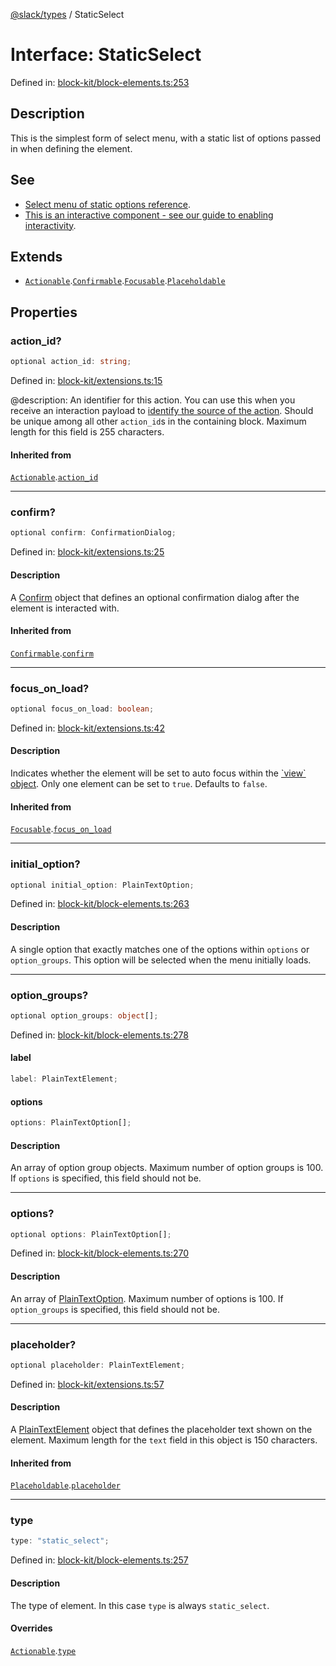 [@slack/types](../index.md) / StaticSelect

# Interface: StaticSelect

Defined in: [block-kit/block-elements.ts:253](https://github.com/slackapi/node-slack-sdk/blob/main/packages/types/src/block-kit/block-elements.ts#L253)

## Description

This is the simplest form of select menu, with a static list of options passed in when defining the
element.

## See

 - [Select menu of static options reference](https://docs.slack.dev/reference/block-kit/block-elements/select-menu-element#static_select).
 - [This is an interactive component - see our guide to enabling interactivity](https://docs.slack.dev/interactivity/handling-user-interaction).

## Extends

- [`Actionable`](Actionable.md).[`Confirmable`](Confirmable.md).[`Focusable`](Focusable.md).[`Placeholdable`](Placeholdable.md)

## Properties

### action\_id?

```ts
optional action_id: string;
```

Defined in: [block-kit/extensions.ts:15](https://github.com/slackapi/node-slack-sdk/blob/main/packages/types/src/block-kit/extensions.ts#L15)

@description: An identifier for this action. You can use this when you receive an interaction payload to
[identify the source of the action](https://docs.slack.dev/interactivity/handling-user-interaction#payloads). Should be unique
among all other `action_id`s in the containing block. Maximum length for this field is 255 characters.

#### Inherited from

[`Actionable`](Actionable.md).[`action_id`](Actionable.md#action_id)

***

### confirm?

```ts
optional confirm: ConfirmationDialog;
```

Defined in: [block-kit/extensions.ts:25](https://github.com/slackapi/node-slack-sdk/blob/main/packages/types/src/block-kit/extensions.ts#L25)

#### Description

A [Confirm](Confirm.md) object that defines an optional confirmation dialog after the element is interacted
with.

#### Inherited from

[`Confirmable`](Confirmable.md).[`confirm`](Confirmable.md#confirm)

***

### focus\_on\_load?

```ts
optional focus_on_load: boolean;
```

Defined in: [block-kit/extensions.ts:42](https://github.com/slackapi/node-slack-sdk/blob/main/packages/types/src/block-kit/extensions.ts#L42)

#### Description

Indicates whether the element will be set to auto focus within the
[\`view\` object](https://docs.slack.dev/surfaces/modals). Only one element can be set to `true`.
Defaults to `false`.

#### Inherited from

[`Focusable`](Focusable.md).[`focus_on_load`](Focusable.md#focus_on_load)

***

### initial\_option?

```ts
optional initial_option: PlainTextOption;
```

Defined in: [block-kit/block-elements.ts:263](https://github.com/slackapi/node-slack-sdk/blob/main/packages/types/src/block-kit/block-elements.ts#L263)

#### Description

A single option that exactly matches one of the options within `options` or `option_groups`.
This option will be selected when the menu initially loads.

***

### option\_groups?

```ts
optional option_groups: object[];
```

Defined in: [block-kit/block-elements.ts:278](https://github.com/slackapi/node-slack-sdk/blob/main/packages/types/src/block-kit/block-elements.ts#L278)

#### label

```ts
label: PlainTextElement;
```

#### options

```ts
options: PlainTextOption[];
```

#### Description

An array of option group objects. Maximum number of option groups is 100. If `options` is specified,
this field should not be.

***

### options?

```ts
optional options: PlainTextOption[];
```

Defined in: [block-kit/block-elements.ts:270](https://github.com/slackapi/node-slack-sdk/blob/main/packages/types/src/block-kit/block-elements.ts#L270)

#### Description

An array of [PlainTextOption](PlainTextOption.md). Maximum number of options is 100. If `option_groups` is
specified, this field should not be.

***

### placeholder?

```ts
optional placeholder: PlainTextElement;
```

Defined in: [block-kit/extensions.ts:57](https://github.com/slackapi/node-slack-sdk/blob/main/packages/types/src/block-kit/extensions.ts#L57)

#### Description

A [PlainTextElement](PlainTextElement.md) object that defines the placeholder text shown on the element. Maximum
length for the `text` field in this object is 150 characters.

#### Inherited from

[`Placeholdable`](Placeholdable.md).[`placeholder`](Placeholdable.md#placeholder)

***

### type

```ts
type: "static_select";
```

Defined in: [block-kit/block-elements.ts:257](https://github.com/slackapi/node-slack-sdk/blob/main/packages/types/src/block-kit/block-elements.ts#L257)

#### Description

The type of element. In this case `type` is always `static_select`.

#### Overrides

[`Actionable`](Actionable.md).[`type`](Actionable.md#type)
